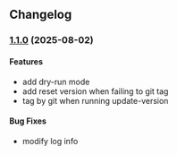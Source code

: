 ## Changelog

### [1.1.0](https://github.com/jasonari/auto-release/compare/v1.0.0...v1.1.0) (2025-08-02)

#### Features

- add dry-run mode
- add reset version when failing to git tag
- tag by git when running update-version

#### Bug Fixes

- modify log info

